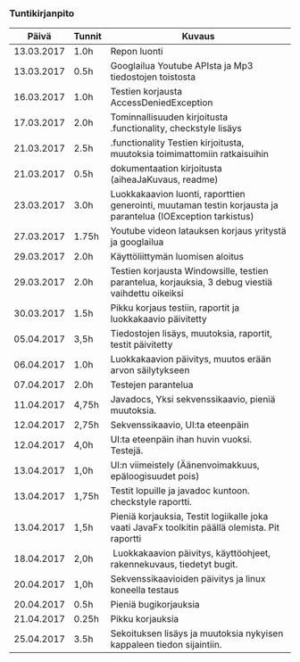 ### Tuntikirjanpito
Päivä | Tunnit | Kuvaus
--------------- | ----- | ------
13.03.2017 | 1.0h | Repon luonti
13.03.2017 | 0.5h | Googlailua Youtube APIsta ja Mp3 tiedostojen toistosta
16.03.2017 | 1.0h | Testien korjausta AccessDeniedException
17.03.2017 | 2.0h | Tominnallisuuden kirjoitusta .functionality, checkstyle lisäys
21.03.2017 | 2.5h | .functionality Testien kirjoitusta, muutoksia toimimattomiin ratkaisuihin
21.03.2017 | 0.5h | dokumentaation kirjoitusta (aiheaJaKuvaus, readme)
23.03.2017 | 3.0h | Luokkakaavion luonti, raporttien generointi, muutaman testin korjausta ja parantelua (IOException tarkistus)
27.03.2017 | 1.75h | Youtube videon latauksen korjaus yritystä ja googlailua
29.03.2017 | 2.0h | Käyttöliittymän luomisen aloitus
29.03.2017 | 2.0h | Testien korjausta Windowsille, testien parantelua, korjauksia, 3 debug viestiä vaihdettu oikeiksi
30.03.2017 | 1.5h | Pikku korjaus testiin, raportit ja luokkakaavio päivitetty
05.04.2017 | 3,5h | Tiedostojen lisäys, muutoksia, raportit, testit päivitetty
06.04.2017 | 1.0h | Luokkakaavion päivitys, muutos erään arvon säilytykseen
07.04.2017 | 2.0h | Testejen parantelua
11.04.2017 | 4,75h | Javadocs, Yksi sekvenssikaavio, pieniä muutoksia.
12.04.2017 | 2,75h | Sekvenssikaavio, UI:ta eteenpäin
12.04.2017 | 4,0h | UI:ta eteenpäin ihan huvin vuoksi. Testejä.
13.04.2017 | 1,0h | UI:n viimeistely (Äänenvoimakkuus, epäloogisuudet pois)
13.04.2017 | 1,75h | Testit lopuille ja javadoc kuntoon. checkstyle raportti.
13.04.2017 | 1,5h | Pieniä korjauksia, Testit logiikalle joka vaati JavaFx toolkitin päällä olemista. Pit raportti
18.04.2017 | 2,0h | Luokkakaavion päivitys, käyttöohjeet, rakennekuvaus, tiedetyt bugit.
20.04.2017 | 1,0h | Sekvenssikaavioiden päivitys ja linux koneella testaus
20.04.2017 | 0.5h | Pieniä bugikorjauksia
21.04.2017 | 0.25h | Pikku korjauksia
25.04.2017 | 3.5h | Sekoituksen lisäys ja muutoksia nykyisen kappaleen tiedon sijaintiin.